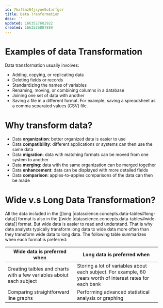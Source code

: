 ```yaml
---
id: 7hxf5mz04jsyoe0u1nrfgor
title: Data Tranformation
desc: ''
updated: 1663527602922
created: 1663526887889
---
```


# Examples of data Transformation

Data transformation usually involves:

- Adding, copying, or replicating data 
- Deleting fields or records 
- Standardizing the names of variables
- Renaming, moving, or combining columns in a database
- Joining one set of data with another
- Saving a file in a different format. For example, saving a spreadsheet as a comma separated values (CSV) file.

# Why transform data?

- Data **organization**: better organized data is easier to use
- Data **compatibility**: different applications or systems can then use the same data
- Data **migration**: data with matching formats can be moved from one system to another
- Data **merging**: data with the same organization can be merged together
- Data **enhancement**: data can be displayed with more detailed fields 
- Data **comparison**: apples-to-apples comparisons of the data can then be made

# Wide v.s Long Data Transformation?

All the data included in the [[long |datascience.concepts.data-tables#long-data]] format is also in the [[wide |datascience.concepts.data-tables#wide-data]] format. But wide data is easier to read and understand. That is why data analysts typically transform long data to wide data more often than they transform wide data to long data. The following table summarizes when each format is preferred:

| Wide data is preferred when| Long data is preferred when|
|-|-|
|Creating talbles and charts with a few variables aboiut each subject|Storing a lot of variables about each subject. For example, 60 years worth of interest rates for each bank|
|Comparing straightforward line graphs|Performing advanced statistical analysis or graphing|